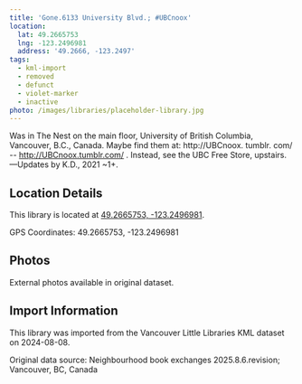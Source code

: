 ```yaml
---
title: 'Gone.6133 University Blvd.; #UBCnoox'
location:
  lat: 49.2665753
  lng: -123.2496981
  address: '49.2666, -123.2497'
tags:
  - kml-import
  - removed
  - defunct
  - violet-marker
  - inactive
photo: /images/libraries/placeholder-library.jpg
---
```

Was in The Nest on the main floor, University of British Columbia, Vancouver, B.C., Canada. Maybe find them at:
 http://UBCnoox. tumblr. com/ -- http://UBCnoox.tumblr.com/ .
Instead, see the UBC Free Store, upstairs.
—Updates by K.D., 2021 ~1+.

## Location Details

This library is located at [49.2665753, -123.2496981](https://www.google.com/maps?q=49.2665753,-123.2496981).

GPS Coordinates: 49.2665753, -123.2496981

## Photos

External photos available in original dataset.

## Import Information

This library was imported from the Vancouver Little Libraries KML dataset on 2024-08-08.

Original data source: Neighbourhood book exchanges 2025.8.6.revision; Vancouver, BC, Canada
